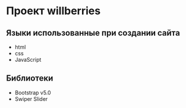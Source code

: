 # Проект willberries
## Языки использованные при создании сайта
- html
- css
- JavaScript
## Библиотеки
- Bootstrap v5.0
- Swiper Slider
